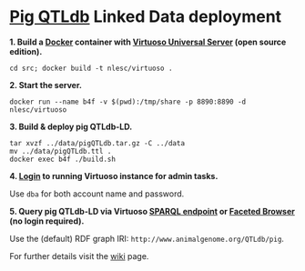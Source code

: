 # [Pig QTLdb](http://www.animalgenome.org/QTLdb/pig) Linked Data deployment

**1. Build a [Docker](https://www.docker.com/) container with [Virtuoso Universal Server](http://virtuoso.openlinksw.com/) (open source edition).**

`cd src; docker build -t nlesc/virtuoso .`

**2. Start the server.**

`docker run --name b4f -v $(pwd):/tmp/share -p 8890:8890 -d nlesc/virtuoso`

**3. Build & deploy pig QTLdb-LD.**

<pre><code>tar xvzf ../data/pigQTLdb.tar.gz -C ../data
mv ../data/pigQTLdb.ttl .
docker exec b4f ./build.sh
</code></pre>

**4. [Login](http://localhost:8890/conductor) to running Virtuoso instance for admin tasks.**

Use `dba` for both account name and password.

**5. Query pig QTLdb-LD via Virtuoso [SPARQL endpoint](http://localhost:8890/sparql) or [Faceted Browser](http://localhost:8890/fct/) (no login required).**

Use the (default) RDF graph IRI: `http://www.animalgenome.org/QTLdb/pig`.

For further details visit the [wiki](https://github.com/DTL-FAIRData/ODEX4all-UseCases/wiki/Breed4Food) page.

